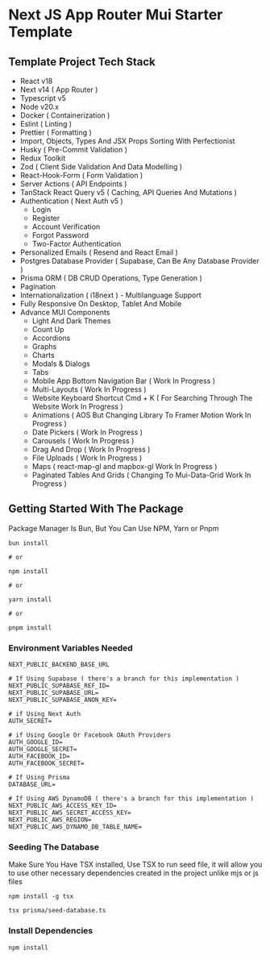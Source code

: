 # Next JS App Router Mui Starter Template

## Template Project Tech Stack

- React v18
- Next v14 ( App Router )
- Typescript v5
- Node v20.x
- Docker ( Containerization )
- Eslint ( Linting )
- Prettier ( Formatting )
- Import, Objects, Types And JSX Props Sorting With Perfectionist
- Husky ( Pre-Commit Validation )
- Redux Toolkit
- Zod ( Client Side Validation And Data Modelling )
- React-Hook-Form ( Form Validation )
- Server Actions ( API Endpoints )
- TanStack React Query v5 ( Caching, API Queries And Mutations )
- Authentication ( Next Auth v5 )
    - Login
    - Register
    - Account Verification
    - Forgot Password
    - Two-Factor Authentication
- Personalized Emails ( Resend and React Email )
- Postgres Database Provider ( Supabase, Can Be Any Database Provider )
- Prisma ORM ( DB CRUD Operations, Type Generation )
- Pagination
- Internationalization ( i18next ) - Multilanguage Support
- Fully Responsive On Desktop, Tablet And Mobile
- Advance MUI Components
    - Light And Dark Themes
    - Count Up
    - Accordions
    - Graphs
    - Charts
    - Modals & Dialogs
    - Tabs
    - Mobile App Bottom Navigation Bar ( Work In Progress )
    - Multi-Layouts ( Work In Progress )
    - Website Keyboard Shortcut Cmd + K ( For Searching Through The Website Work In Progress )
    - Animations ( AOS But Changing Library To Framer Motion Work In Progress )
    - Date Pickers ( Work In Progress )
    - Carousels ( Work In Progress )
    - Drag And Drop ( Work In Progress )
    - File Uploads ( Work In Progress )
    - Maps ( react-map-gl and mapbox-gl Work In Progress )
    - Paginated Tables And Grids ( Changing To Mui-Data-Grid Work In Progress )

## Getting Started With The Package

Package Manager Is Bun, But You Can Use NPM, Yarn or Pnpm

```
bun install

# or

npm install

# or

yarn install

# or

pnpm install

```

### Environment Variables Needed

```
NEXT_PUBLIC_BACKEND_BASE_URL

# If Using Supabase ( there's a branch for this implementation )
NEXT_PUBLIC_SUPABASE_REF_ID=
NEXT_PUBLIC_SUPABASE_URL=
NEXT_PUBLIC_SUPABASE_ANON_KEY=

# if Using Next Auth
AUTH_SECRET=

# if Using Google Or Facebook OAuth Providers
AUTH_GOOGLE_ID=
AUTH_GOOGLE_SECRET=
AUTH_FACEBOOK_ID=
AUTH_FACEBOOK_SECRET=

# If Using Prisma
DATABASE_URL=

# If Using AWS DynamoDB ( there's a branch for this implementation )
NEXT_PUBLIC_AWS_ACCESS_KEY_ID=
NEXT_PUBLIC_AWS_SECRET_ACCESS_KEY=
NEXT_PUBLIC_AWS_REGION=
NEXT_PUBLIC_AWS_DYNAMO_DB_TABLE_NAME=
```

### Seeding The Database

Make Sure You Have TSX installed, Use TSX to run seed file, it will allow you to use other necessary dependencies
created in the project unlike mjs or js files

`npm install -g tsx`

`tsx prisma/seed-database.ts `

### Install Dependencies

`npm install`
